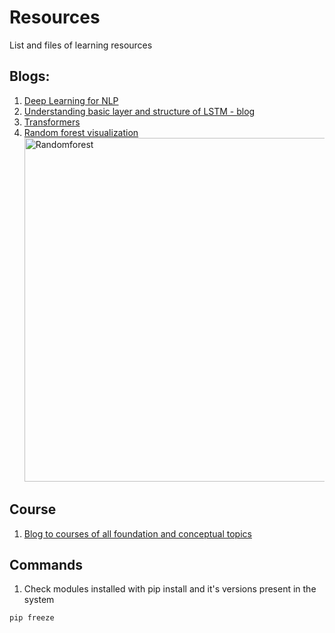 # Resources
List and files of learning resources


## Blogs:
1. [Deep Learning for NLP](http://colah.github.io/posts/2014-07-NLP-RNNs-Representations/)
2. [Understanding basic layer and structure of LSTM - blog](http://research.google.com/pubs/OriolVinyals.html)
3. [Transformers](https://jalammar.github.io/illustrated-transformer/)
4. [Random forest visualization](https://www.youtube.com/watch?v=v6VJ2RO66Ag) <br>
<img src="https://user-images.githubusercontent.com/13993518/182419031-1eaa70bc-5ea7-4b9d-a82c-c032f9125b67.png" alt="Randomforest" width="550px"></img>


## Course
1. [Blog to courses of all foundation and conceptual topics](https://e2eml.school/blog.html#193)


## Commands
1. Check modules installed with pip install and it's versions present in the system
```
pip freeze
```
